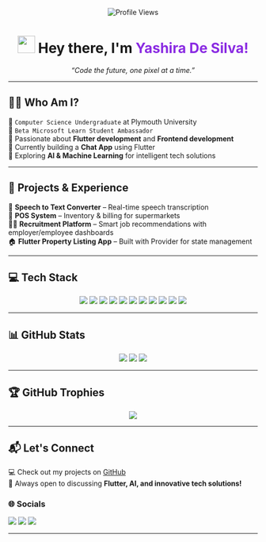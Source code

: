 <p align="center">
  <img src="https://komarev.com/ghpvc/?username=Yashira-De-Silva&style=plastic&color=blueviolet" alt="Profile Views"/>
</p>

<h1 align="center">
  <img src="https://media.giphy.com/media/hvRJCLFzcasrR4ia7z/giphy.gif" width="35"> Hey there, I'm <span style="color:#8A2BE2">Yashira De Silva!</span>
</h1>

<p align="center">
  <em>“Code the future, one pixel at a time.”</em>
</p>

---

## 👨‍💻 Who Am I?
🔹 `Computer Science Undergraduate` at Plymouth University  
🔹 `Beta Microsoft Learn Student Ambassador`  
🔹 Passionate about **Flutter development** and **Frontend development**  
🔹 Currently building a **Chat App** using Flutter  
🔹 Exploring **AI & Machine Learning** for intelligent tech solutions  

---

## 🚀 Projects & Experience
🧠 **Speech to Text Converter** – Real-time speech transcription  
🛒 **POS System** – Inventory & billing for supermarkets  
👨‍💼 **Recruitment Platform** – Smart job recommendations with employer/employee dashboards  
🏠 **Flutter Property Listing App** – Built with Provider for state management  

---

## 💻 Tech Stack
<p align="center">
  <img src="https://img.shields.io/badge/Dart-0175C2?style=for-the-badge&logo=dart&logoColor=white"/>
  <img src="https://img.shields.io/badge/Flutter-02569B?style=for-the-badge&logo=flutter&logoColor=white"/>
  <img src="https://img.shields.io/badge/Firebase-FFCA28?style=for-the-badge&logo=firebase&logoColor=white"/>
  <img src="https://img.shields.io/badge/JavaScript-323330?style=for-the-badge&logo=javascript&logoColor=F7DF1E"/>
  <img src="https://img.shields.io/badge/React-20232A?style=for-the-badge&logo=react&logoColor=61DAFB"/>
  <img src="https://img.shields.io/badge/Express.js-404d59?style=for-the-badge&logo=express&logoColor=61DAFB"/>
  <img src="https://img.shields.io/badge/Node.js-339933?style=for-the-badge&logo=node.js&logoColor=white"/>
  <img src="https://img.shields.io/badge/TailwindCSS-38B2AC?style=for-the-badge&logo=tailwind-css&logoColor=white"/>
  <img src="https://img.shields.io/badge/MongoDB-4ea94b?style=for-the-badge&logo=mongodb&logoColor=white"/>
  <img src="https://img.shields.io/badge/Python-3776AB?style=for-the-badge&logo=python&logoColor=FFD43B"/>
  <img src="https://img.shields.io/badge/GitHub-181717?style=for-the-badge&logo=github&logoColor=white"/>
</p>

---

## 📊 GitHub Stats
<p align="center">
  <img src="https://github-readme-stats.vercel.app/api?username=Yashira-De-Silva&theme=dark&hide_border=false&include_all_commits=true&count_private=false" />
  <img src="https://github-readme-stats.vercel.app/api/top-langs/?username=Yashira-De-Silva&theme=dark&hide_border=false&layout=compact" />
  <img src="https://nirzak-streak-stats.vercel.app/?user=Yashira-De-Silva&theme=dark&hide_border=false" />
</p>

---

## 🏆 GitHub Trophies
<p align="center">
  <img src="https://github-profile-trophy.vercel.app/?username=Yashira-De-Silva&theme=tokyonight&no-frame=true&row=1&column=6"/>
</p>

---


## 📬 Let's Connect
💻 Check out my projects on [GitHub](https://github.com/Yashira-De-Silva)  
💬 Always open to discussing **Flutter, AI, and innovative tech solutions!**  

### 🌐 Socials
<p align="left">
  <a href="https://instagram.com/mr_nawodhs"><img src="https://img.shields.io/badge/Instagram-%23E4405F.svg?style=flat&logo=Instagram&logoColor=white" /></a>
  <a href="https://www.linkedin.com/in/yashira-de-silva/"><img src="https://img.shields.io/badge/LinkedIn-%230077B5.svg?style=flat&logo=linkedin&logoColor=white" /></a>
  <a href="mailto:yashiradesilva@gmail.com"><img src="https://img.shields.io/badge/Email-D14836?style=flat&logo=gmail&logoColor=white" /></a>
</p>

---


<!-- Built with love and caffeine ⚡️ -->
<!-- Proudly created with GPRM ( https://gprm.itsvg.in ) -->

